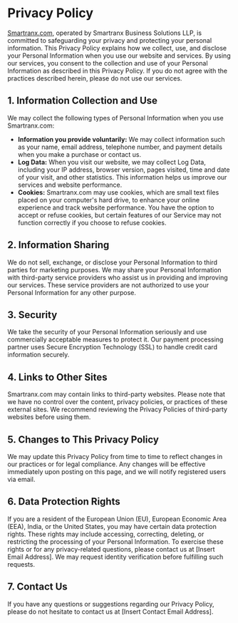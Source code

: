 # Privacy Policy

[Smartranx.com](https://www.smartranx.com/), operated by Smartranx Business Solutions LLP, is committed to safeguarding your privacy and protecting your personal information. This Privacy Policy explains how we collect, use, and disclose your Personal Information when you use our website and services. By using our services, you consent to the collection and use of your Personal Information as described in this Privacy Policy. If you do not agree with the practices described herein, please do not use our services.

## 1. Information Collection and Use

We may collect the following types of Personal Information when you use Smartranx.com:

- **Information you provide voluntarily:** We may collect information such as your name, email address, telephone number, and payment details when you make a purchase or contact us.
- **Log Data:** When you visit our website, we may collect Log Data, including your IP address, browser version, pages visited, time and date of your visit, and other statistics. This information helps us improve our services and website performance.
- **Cookies:** Smartranx.com may use cookies, which are small text files placed on your computer's hard drive, to enhance your online experience and track website performance. You have the option to accept or refuse cookies, but certain features of our Service may not function correctly if you choose to refuse cookies.

## 2. Information Sharing

We do not sell, exchange, or disclose your Personal Information to third parties for marketing purposes. We may share your Personal Information with third-party service providers who assist us in providing and improving our services. These service providers are not authorized to use your Personal Information for any other purpose.

## 3. Security

We take the security of your Personal Information seriously and use commercially acceptable measures to protect it. Our payment processing partner uses Secure Encryption Technology (SSL) to handle credit card information securely.

## 4. Links to Other Sites

Smartranx.com may contain links to third-party websites. Please note that we have no control over the content, privacy policies, or practices of these external sites. We recommend reviewing the Privacy Policies of third-party websites before using them.

## 5. Changes to This Privacy Policy

We may update this Privacy Policy from time to time to reflect changes in our practices or for legal compliance. Any changes will be effective immediately upon posting on this page, and we will notify registered users via email.

## 6. Data Protection Rights

If you are a resident of the European Union (EU), European Economic Area (EEA), India, or the United States, you may have certain data protection rights. These rights may include accessing, correcting, deleting, or restricting the processing of your Personal Information. To exercise these rights or for any privacy-related questions, please contact us at [Insert Email Address]. We may request identity verification before fulfilling such requests.

## 7. Contact Us

If you have any questions or suggestions regarding our Privacy Policy, please do not hesitate to contact us at [Insert Contact Email Address].
